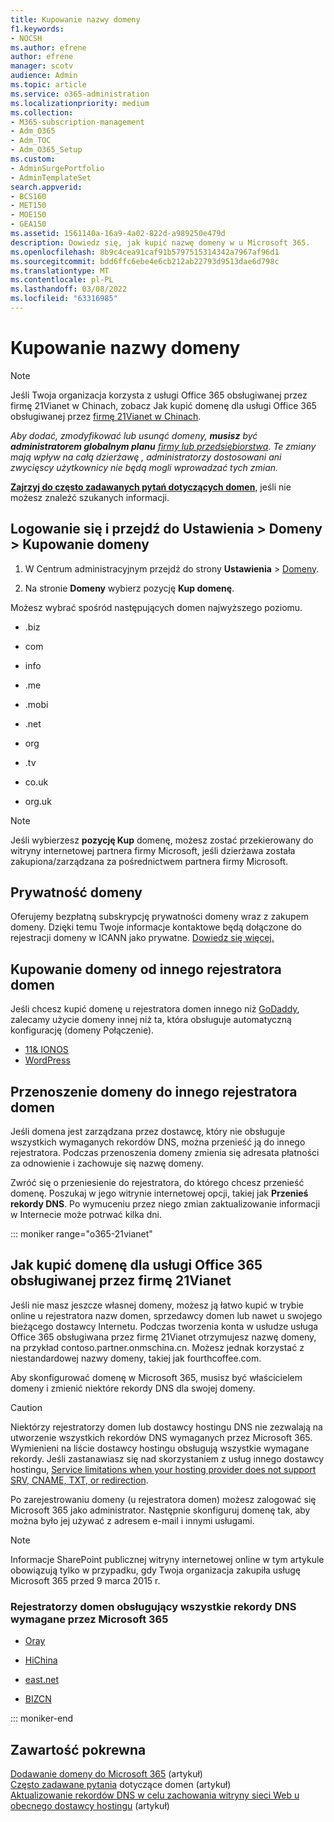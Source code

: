 ```yaml
---
title: Kupowanie nazwy domeny
f1.keywords:
- NOCSH
ms.author: efrene
author: efrene
manager: scotv
audience: Admin
ms.topic: article
ms.service: o365-administration
ms.localizationpriority: medium
ms.collection:
- M365-subscription-management
- Adm_O365
- Adm_TOC
- Adm_O365_Setup
ms.custom:
- AdminSurgePortfolio
- AdminTemplateSet
search.appverid:
- BCS160
- MET150
- MOE150
- GEA150
ms.assetid: 1561140a-16a9-4a02-822d-a989250e479d
description: Dowiedz się, jak kupić nazwę domeny w u Microsoft 365.
ms.openlocfilehash: 8b9c4cea91caf91b5797515314342a7967af96d1
ms.sourcegitcommit: bdd6ffc6ebe4e6cb212ab22793d9513dae6d798c
ms.translationtype: MT
ms.contentlocale: pl-PL
ms.lasthandoff: 03/08/2022
ms.locfileid: "63316985"
---
```

# <a name="buy-a-domain-name"></a>Kupowanie nazwy domeny

> [!NOTE]
> Jeśli Twoja organizacja korzysta z usługi Office 365 obsługiwanej przez firmę 21Vianet w Chinach, zobacz Jak kupić domenę dla usługi Office 365 obsługiwanej przez [firmę 21Vianet w Chinach](#how-to-buy-a-domain-for-office-365-operated-by-21vianet).

 *Aby dodać, zmodyfikować lub usunąć domeny, **musisz** być **administratorem globalnym planu** [firmy lub przedsiębiorstwa](https://products.office.com/business/office). Te zmiany mają wpływ na całą dzierżawę *, administratorzy* dostosowani ani zwycięscy użytkownicy nie będą mogli wprowadzać tych zmian.*  

 **[Zajrzyj do często zadawanych pytań dotyczących domen](../setup/domains-faq.yml)**, jeśli nie możesz znaleźć szukanych informacji. 
  
## <a name="sign-in-and-go-to-settings--domains--buy-a-domain"></a>Logowanie się i przejdź do Ustawienia \> Domeny \> Kupowanie domeny

1. W Centrum administracyjnym przejdź do strony **Ustawienia** \> <a href="https://go.microsoft.com/fwlink/p/?linkid=834818" target="_blank">Domeny</a>.
    
3. Na stronie **Domeny** wybierz pozycję **Kup domenę**.
    
Możesz wybrać spośród następujących domen najwyższego poziomu.
  
- .biz
    
- com
    
- info
    
- .me
    
- .mobi
    
- .net
    
- org
    
- .tv
    
- co.uk
    
- org.uk
    

> [!NOTE]
> Jeśli wybierzesz **pozycję Kup** domenę, możesz zostać przekierowany do witryny internetowej partnera firmy Microsoft, jeśli dzierżawa została zakupiona/zarządzana za pośrednictwem partnera firmy Microsoft.

## <a name="domain-privacy"></a>Prywatność domeny
Oferujemy bezpłatną subskrypcję prywatności domeny wraz z zakupem domeny. Dzięki temu Twoje informacje kontaktowe będą dołączone do rejestracji domeny w ICANN jako prywatne. [Dowiedz się więcej.](https://whois.icann.org/en/privacy-and-proxy-services)
  
## <a name="buy-a-domain-from-another-domain-registrar"></a>Kupowanie domeny od innego rejestratora domen
Jeśli chcesz kupić domenę u rejestratora domen innego niż [GoDaddy](https://www.godaddy.com), zalecamy użycie domeny innej niż ta, która obsługuje automatyczną konfigurację (domeny Połączenie). 
  
- [11&amp; IONOS](https://www.1and1.com/)
- [WordPress](https://www.wordpress.com) 

   
## <a name="transfer-your-domain-to-a-different-domain-registrar"></a>Przenoszenie domeny do innego rejestratora domen

Jeśli domena jest zarządzana przez dostawcę, który nie obsługuje wszystkich wymaganych rekordów DNS, można przenieść ją do innego rejestratora. Podczas przenoszenia domeny zmienia się adresata płatności za odnowienie i zachowuje się nazwę domeny.
  
Zwróć się o przeniesienie do rejestratora, do którego chcesz przenieść domenę. Poszukaj w jego witrynie internetowej opcji, takiej jak **Przenieś rekordy DNS**. Po wymuceniu przez niego zmian zaktualizowanie informacji w Internecie może potrwać kilka dni.

::: moniker range="o365-21vianet"

## <a name="how-to-buy-a-domain-for-office-365-operated-by-21vianet"></a>Jak kupić domenę dla usługi Office 365 obsługiwanej przez firmę 21Vianet

Jeśli nie masz jeszcze własnej domeny, możesz ją łatwo kupić w trybie online u rejestratora nazw domen, sprzedawcy domen lub nawet u swojego bieżącego dostawcy Internetu. Podczas tworzenia konta w usłudze usługa Office 365 obsługiwana przez firmę 21Vianet otrzymujesz nazwę domeny, na przykład contoso.partner.onmschina.cn. Możesz jednak korzystać z niestandardowej nazwy domeny, takiej jak fourthcoffee.com.
  
Aby skonfigurować domenę w Microsoft 365, musisz być właścicielem domeny i zmienić niektóre rekordy DNS dla swojej domeny.
  
> [!CAUTION]
> Niektórzy rejestratorzy domen lub dostawcy hostingu DNS nie zezwalają na utworzenie wszystkich rekordów DNS wymaganych przez Microsoft 365. Wymienieni na liście dostawcy hostingu obsługują wszystkie wymagane rekordy. Jeśli zastanawiasz się nad skorzystaniem z usług innego dostawcy hostingu, [Service limitations when your hosting provider does not support SRV, CNAME, TXT, or redirection](https://support.microsoft.com/office/dfbb03e3-08c1-4c4e-b2f0-891665b29b77). 
  
Po zarejestrowaniu domeny (u rejestratora domen) możesz zalogować się Microsoft 365 jako administrator. Następnie skonfiguruj domenę tak, aby można było jej używać z adresem e-mail i innymi usługami.
  
> [!NOTE]
> Informacje SharePoint publicznej witryny internetowej online w tym artykule obowiązują tylko w przypadku, gdy Twoja organizacja zakupiła usługę Microsoft 365 przed 9 marca 2015 r. 

### <a name="domain-registrars-that-support-all-dns-records-required-for-microsoft-365"></a>Rejestratorzy domen obsługujący wszystkie rekordy DNS wymagane przez Microsoft 365

- [Oray](https://oray.com/)

- [HiChina](https://www.hichina.com/)

- [east.net](http://www.east.net/)

- [BIZCN](https://www.bizcn.com/)

::: moniker-end

## <a name="related-content"></a>Zawartość pokrewna

[Dodawanie domeny do Microsoft 365](../setup/add-domain.md) (artykuł)\
[Często zadawane pytania](../setup/domains-faq.yml) dotyczące domen (artykuł)\
[Aktualizowanie rekordów DNS w celu zachowania witryny sieci Web u obecnego dostawcy hostingu](../dns/update-dns-records-to-retain-current-hosting-provider.md) (artykuł)

